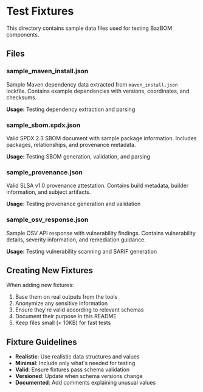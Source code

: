 # Test Fixtures

This directory contains sample data files used for testing BazBOM components.

## Files

### sample_maven_install.json
Sample Maven dependency data extracted from `maven_install.json` lockfile.
Contains example dependencies with versions, coordinates, and checksums.

**Usage:** Testing dependency extraction and parsing

### sample_sbom.spdx.json
Valid SPDX 2.3 SBOM document with sample package information.
Includes packages, relationships, and provenance metadata.

**Usage:** Testing SBOM generation, validation, and parsing

### sample_provenance.json
Valid SLSA v1.0 provenance attestation.
Contains build metadata, builder information, and subject artifacts.

**Usage:** Testing provenance generation and validation

### sample_osv_response.json
Sample OSV API response with vulnerability findings.
Contains vulnerability details, severity information, and remediation guidance.

**Usage:** Testing vulnerability scanning and SARIF generation

## Creating New Fixtures

When adding new fixtures:

1. Base them on real outputs from the tools
2. Anonymize any sensitive information
3. Ensure they're valid according to relevant schemas
4. Document their purpose in this README
5. Keep files small (< 10KB) for fast tests

## Fixture Guidelines

- **Realistic**: Use realistic data structures and values
- **Minimal**: Include only what's needed for testing
- **Valid**: Ensure fixtures pass schema validation
- **Versioned**: Update when schema versions change
- **Documented**: Add comments explaining unusual values
